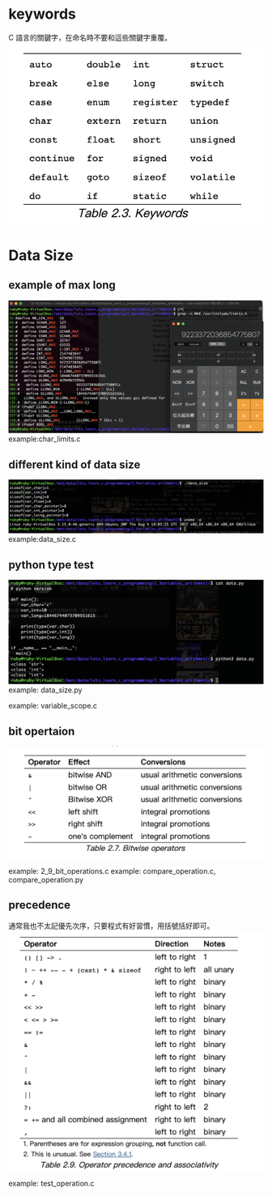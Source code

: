 
# keywords
C 語言的關鍵字，在命名時不要和這些關鍵字重覆。
![keyword](keywords.png)

# Data Size

## example of max long
![max long](MAX_LONG.png)
example:char_limits.c

## different kind of data size
![data size](data_size.png)
example:data_size.c

## python type test
![python type text](python_type.png)
example: data_size.py

example: variable_scope.c


## bit opertaion
![bit_operations](bit_operations.png)

example: 2_9_bit_operations.c
example: compare_operation.c, compare_operation.py

## precedence
通常我也不太記優先次序，只要程式有好習慣，用括號括好即可。
![precedence](precedence.png)

example: test_operation.c
